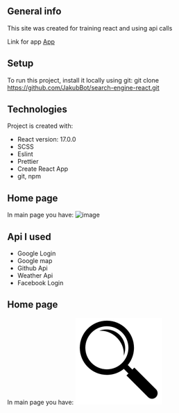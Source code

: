 ## General info
This site was created for training react and using api calls

Link for app [App](https://jakubbot.github.io/search-engine-react/)

## Setup
To run this project, install it locally using git:
git clone https://github.com/JakubBot/search-engine-react.git

## Technologies
Project is created with:
* React version: 17.0.0
* SCSS
* Eslint
* Prettier
* Create React App
* git, npm

## Home page
In main page you have:
![image](https://github.com/JakubBot/search-engine-react/tree/master/src/images/page.png)

## Api I used
* Google Login
* Google map
* Github Api
* Weather Api
* Facebook Login

## Home page
In main page you have:
![image](https://github.com/JakubBot/search-engine-react/blob/master/public/lupa.png)





